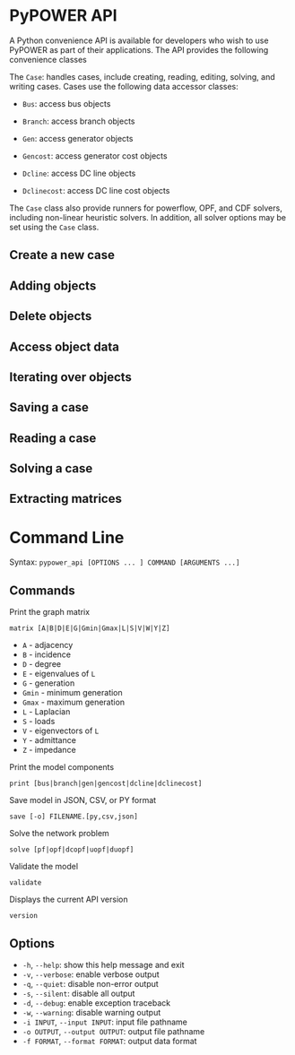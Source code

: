 # PyPOWER API

A Python convenience API is available for developers who wish to use PyPOWER as part of their applications.  The API provides the following convenience classes

The `Case`: handles cases, include creating, reading, editing, solving, and writing cases. Cases use the following data accessor classes:

* `Bus`: access bus objects

* `Branch`: access branch objects

* `Gen`: access generator objects

* `Gencost`: access generator cost objects

* `Dcline`: access DC line objects

* `Dclinecost`: access DC line cost objects

The `Case` class also provide runners for powerflow, OPF, and CDF solvers, including non-linear heuristic solvers.  In addition, all solver options may be set using the `Case` class.

## Create a new case

## Adding objects

## Delete objects

## Access object data

## Iterating over objects

## Saving a case

## Reading a case

## Solving a case

## Extracting matrices

# Command Line

Syntax: `pypower_api [OPTIONS ... ] COMMAND [ARGUMENTS ...]`

## Commands

  Print the graph matrix

    matrix [A|B|D|E|G|Gmin|Gmax|L|S|V|W|Y|Z]

  * `A` - adjacency
  * `B` - incidence
  * `D` - degree
  * `E` - eigenvalues of `L`
  * `G` - generation
  * `Gmin` - minimum generation
  * `Gmax` - maximum generation
  * `L` - Laplacian
  * `S` - loads
  * `V` - eigenvectors of `L`
  * `Y` - admittance
  * `Z` - impedance

  Print the model components

    print [bus|branch|gen|gencost|dcline|dclinecost]

  Save model in JSON, CSV, or PY format

    save [-o] FILENAME.[py,csv,json]

  Solve the network problem

    solve [pf|opf|dcopf|uopf|duopf]

  Validate the model

    validate

  Displays the current API version

    version

## Options

  * `-h`, `--help`: show this help message and exit
  * `-v`, `--verbose`: enable verbose output
  * `-q`, `--quiet`: disable non-error output
  * `-s`, `--silent`: disable all output
  * `-d`, `--debug`: enable exception traceback
  * `-w`, `--warning`: disable warning output
  * `-i INPUT`, `--input INPUT`: input file pathname
  * `-o OUTPUT`, `--output OUTPUT`: output file pathname
  * `-f FORMAT`, `--format FORMAT`: output data format
